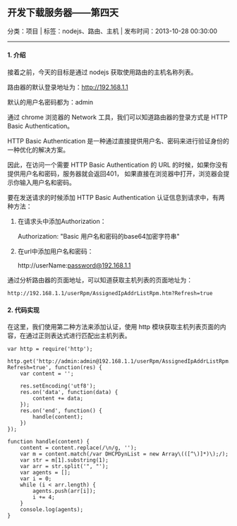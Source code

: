 ## 开发下载服务器——第四天

分类：项目 | 标签：nodejs、路由、主机 | 发布时间：2013-10-28 00:30:00

___

#### 1. 介绍

接着之前，今天的目标是通过 nodejs 获取使用路由的主机名称列表。

路由器的默认登录地址为：http://192.168.1.1

默认的用户名密码都为：admin

通过 chrome 浏览器的 Network 工具，我们可以知道路由器的登录方式是 HTTP Basic Authentication。

HTTP Basic Authentication 是一种通过直接提供用户名、密码来进行验证身份的一种优化的解决方案。

因此，在访问一个需要 HTTP Basic Authentication 的 URL 的时候，如果你没有提供用户名和密码，服务器就会返回401，
如果直接在浏览器中打开，浏览器会提示你输入用户名和密码。

要在发送请求的时候添加 HTTP Basic Authentication 认证信息到请求中，有两种方法：

1) 在请求头中添加Authorization：

    Authorization: "Basic 用户名和密码的base64加密字符串"

2) 在url中添加用户名和密码：

    http://userName:password@192.168.1.1
    
通过分析路由器的页面地址，可以知道获取主机列表的页面地址为：

    http://192.168.1.1/userRpm/AssignedIpAddrListRpm.htm?Refresh=true
    
#### 2. 代码实现

在这里，我们使用第二种方法来添加认证，使用 http 模块获取主机列表页面的内容，在通过正则表达式进行匹配出主机列表。

    var http = require('http');

    http.get('http://admin:admin@192.168.1.1/userRpm/AssignedIpAddrListRpm.htm?Refresh=true', function(res) {
        var content = '';
        
        res.setEncoding('utf8');
        res.on('data', function(data) {
            content += data;
        });
        res.on('end', function() {
            handle(content);
        })
    });
    
    function handle(content) {
        content = content.replace(/\n/g, '');
        var m = content.match(/var DHCPDynList = new Array\(([^\)]*)\);/);
        var str = m[1].substring(1);
        var arr = str.split('", "');
        var agents = [];
        var i = 0;
        while (i < arr.length) {
            agents.push(arr[i]);
            i += 4;
        }
        console.log(agents);
    }